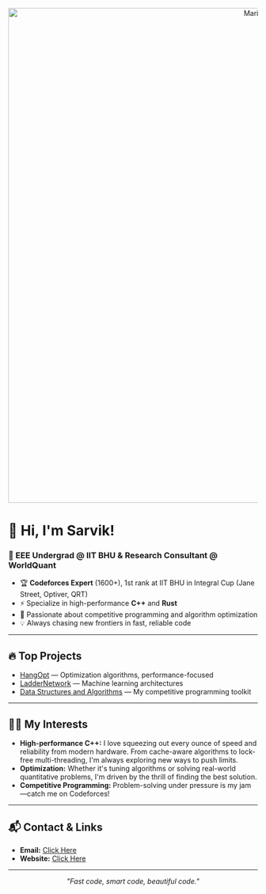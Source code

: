
<!-- Profile README for SarvikIIT -->

<p align="center">
  <img src="https://cdna.artstation.com/p/assets/images/images/021/720/920/original/pixel-jeff-mario.gif?1572709433" alt="Mario GIF" width="1000"/>
</p>

# 👋 Hi, I'm Sarvik!

### 🚀 EEE Undergrad @ IIT BHU & Research Consultant @ WorldQuant

- 🏆 **Codeforces Expert** (1600+), 1st rank at IIT BHU in Integral Cup (Jane Street, Optiver, QRT)
- ⚡ Specialize in high-performance **C++** and **Rust**
- 🤖 Passionate about competitive programming and algorithm optimization
- 💡 Always chasing new frontiers in fast, reliable code

---

## 🔥 Top Projects

- [HangOpt](https://github.com/SarvikIIT/HangOpt) — Optimization algorithms, performance-focused
- [LadderNetwork](https://github.com/SarvikIIT/LadderNetwork) — Machine learning architectures
- [Data Structures and Algorithms](https://github.com/SarvikIIT/Data-Structures-and-Algorithms) — My competitive programming toolkit

---

## 🧑‍💻 My Interests

- **High-performance C++:** I love squeezing out every ounce of speed and reliability from modern hardware. From cache-aware algorithms to lock-free multi-threading, I'm always exploring new ways to push limits.
- **Optimization:** Whether it's tuning algorithms or solving real-world quantitative problems, I'm driven by the thrill of finding the best solution.
- **Competitive Programming:** Problem-solving under pressure is my jam—catch me on Codeforces!

---

## 📬 Contact & Links

- **Email:** [Click Here](mailto:sarvik.student.cd.eee24@itbhu.ac.in)
- **Website:** [Click Here](https://sarvik-portfolio.vercel.app)

---

<p align="center">
  <em>"Fast code, smart code, beautiful code."</em>
</p>
